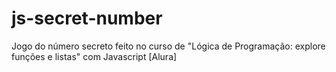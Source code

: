 # js-secret-number
Jogo do número secreto feito no curso de "Lógica de Programação: explore funções e listas" com Javascript [Alura]
